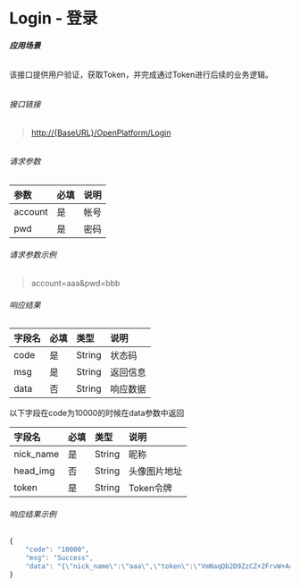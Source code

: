 # Login - 登录

###### **应用场景**

该接口提供用户验证，获取Token，并完成通过Token进行后续的业务逻辑。

###### 

###### 接口链接

> [http://{BaseURL}/OpenPlatform/Login](http://{BaseURL}/OpenPlatform/Login)

###### 

###### 请求参数

| 参数 | 必填 | 说明 |
| :--- | :--- | :--- |
| account | 是 | 帐号 |
| pwd | 是 | 密码 |

###### 请求参数示例

> account=aaa&pwd=bbb

###### 响应结果

| 字段名 | 必填 | 类型 | 说明 |
| :--- | :--- | :--- | :--- |
| code | 是 | String | 状态码 |
| msg | 是 | String | 返回信息 |
| data | 否 | String | 响应数据 |

以下字段在code为10000的时候在data参数中返回

| 字段名 | 必填 | 类型 | 说明 |
| :--- | :--- | :--- | :--- |
| nick\_name | 是 | String | 昵称 |
| head\_img | 否 | String | 头像图片地址 |
| token | 是 | String | Token令牌 |

###### 响应结果示例

```js
{
    "code": "10000",
    "msg": "Success",
    "data": "{\"nick_name\":\"aaa\",\"token\":\"VmNaqQb2D9ZzCZ+2FrvW+A==\"}"
}
```



